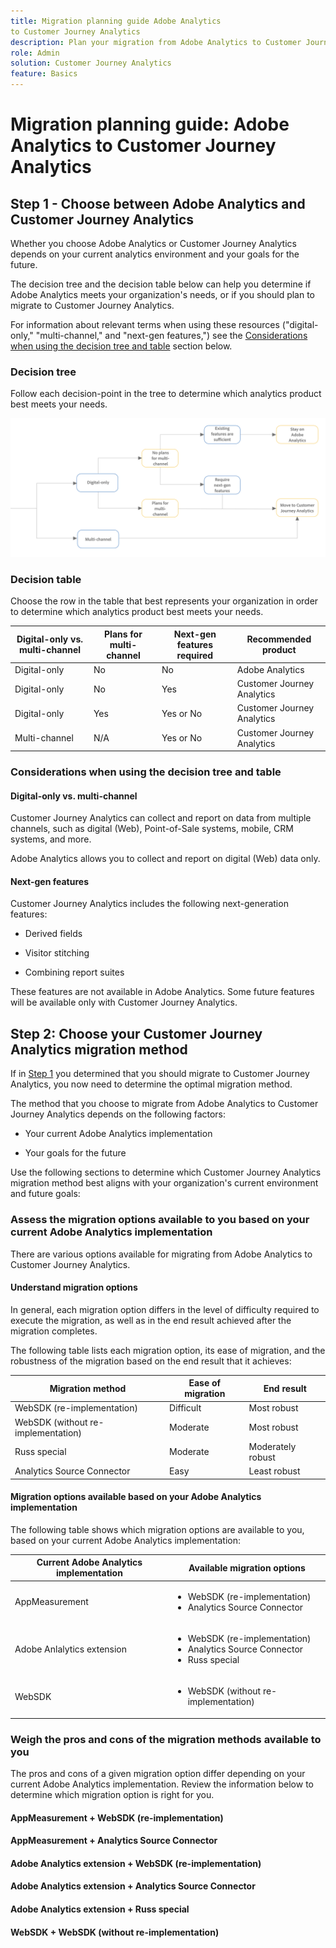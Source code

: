 ```yaml
---
title: Migration planning guide Adobe Analytics
to Customer Journey Analytics
description: Plan your migration from Adobe Analytics to Customer Journey Analytics
role: Admin
solution: Customer Journey Analytics
feature: Basics
---
```

# Migration planning guide: Adobe Analytics to Customer Journey Analytics

## Step 1 - Choose between Adobe Analytics and Customer Journey Analytics

Whether you choose Adobe Analytics or Customer Journey Analytics depends on your current analytics environment and your goals for the future. 

The decision tree and the decision table below can help you determine if Adobe Analytics meets your organization's needs, or if you should plan to migrate to Customer Journey Analytics.  

For information about relevant terms when using these resources ("digital-only," "multi-channel," and "next-gen features,") see the [Considerations when using the decision tree and table](#considerations-when-using-the-decision-tree-and-table) section below. 

### Decision tree

Follow each decision-point in the tree to determine which analytics product best meets your needs. 

![CJA migration decision tree](assets/cja-migration-decision-tree.png)

### Decision table

Choose the row in the table that best represents your organization in order to determine which analytics product best meets your needs. 


| Digital-only vs. multi-channel  | Plans for multi-channel | Next-gen features required | Recommended product |
|---------|----------|---------|---------|
| Digital-only | No | No | Adobe Analytics |
| Digital-only | No | Yes | Customer Journey Analytics |
| Digital-only | Yes | Yes or No | Customer Journey Analytics |
| Multi-channel | N/A | Yes or No | Customer Journey Analytics |

### Considerations when using the decision tree and table

#### Digital-only vs. multi-channel

Customer Journey Analytics can collect and report on data from multiple channels, such as digital (Web), Point-of-Sale systems, mobile, CRM systems, and more.  

Adobe Analytics allows you to collect and report on digital (Web) data only.  

#### Next-gen features

Customer Journey Analytics includes the following next-generation features: 

* Derived fields 

* Visitor stitching 

* Combining report suites 

These features are not available in Adobe Analytics. Some future features will be available only with Customer Journey Analytics. 

## Step 2: Choose your Customer Journey Analytics migration method

If in [Step 1](#step-1---choose-between-adobe-analytics-and-customer-journey-analytics) you determined that you should migrate to Customer Journey Analytics, you now need to determine the optimal migration method.  

The method that you choose to migrate from Adobe Analytics to Customer Journey Analytics depends on the following factors: 

* Your current Adobe Analytics implementation 

* Your goals for the future 

Use the following sections to determine which Customer Journey Analytics migration method best aligns with your organization's current environment and future goals: 

### Assess the migration options available to you based on your current Adobe Analytics implementation

There are various options available for migrating from Adobe Analytics to Customer Journey Analytics.  

#### Understand migration options  

In general, each migration option differs in the level of difficulty required to execute the migration, as well as in the end result achieved after the migration completes.  

The following table lists each migration option, its ease of migration, and the robustness of the migration based on the end result that it achieves: 

| Migration method | Ease of migration | End result |
|---------|----------|---------|
| WebSDK (re-implementation)  | Difficult | Most robust |
| WebSDK (without re-implementation)  | Moderate | Most robust |
| Russ special | Moderate | Moderately robust |
| Analytics Source Connector | Easy | Least robust |

#### Migration options available based on your Adobe Analytics implementation

The following table shows which migration options are available to you, based on your current Adobe Analytics implementation: 

|Current Adobe Analytics implementation | Available migration options |
|---------|----------|
| AppMeasurement | <ul><li>WebSDK (re-implementation)</li><li>Analytics Source Connector</li></ul>  | 
| Adobe Anlalytics extension | <ul><li>WebSDK (re-implementation)</li><li>Analytics Source Connector</li><li>Russ special</li></ul> | 
| WebSDK | <ul><li>WebSDK (without re-implementation)</li></ul> | 

### Weigh the pros and cons of the migration methods available to you

The pros and cons of a given migration option differ depending on your current Adobe Analytics implementation. Review the information below to determine which migration option is right for you. 

#### AppMeasurement + WebSDK (re-implementation)


#### AppMeasurement + Analytics Source Connector


#### Adobe Analytics extension + WebSDK (re-implementation)


#### Adobe Analytics extension + Analytics Source Connector


#### Adobe Analytics extension + Russ special


#### WebSDK + WebSDK (without re-implementation)
